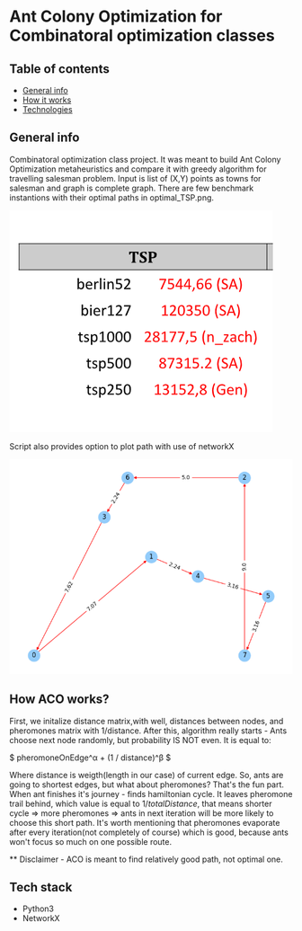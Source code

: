 # Ant Colony Optimization for Combinatoral optimization classes

## Table of contents
* [General info](#General-info)
* [How it works](#How-it-works)
* [Technologies](#technologies)


## General info
Combinatoral optimization class project. It was meant to build Ant Colony Optimization metaheuristics and compare it with greedy algorithm for travelling salesman problem.
Input is list of (X,Y) points as towns for salesman and graph is complete graph.
There are few benchmark instantions with their optimal paths in optimal_TSP.png.

!["Optimal Path distances"](./readmeresources/optimal_TSP.png)

Script also provides option to plot path with use of networkX 

![Alt text](./readmeresources/Figure_1.png "Plot")

## How ACO works?
First, we initalize distance matrix,with well, distances between nodes, and pheromones matrix with 1/distance.
After this, algorithm really starts - Ants choose next node randomly, but probability IS NOT even. It is equal to:

$ pheromoneOnEdge^α + (1 / distance)^β $

Where distance is weigth(length in our case) of current edge. So, ants are going to shortest edges, but what about pheromones? That's the fun part.
When ant finishes it's journey - finds hamiltonian cycle. It leaves pheromone trail behind, which value is equal to $1/totalDistance$, that means shorter cycle => more pheromones => ants in next iteration will be more likely to choose this short path. It's worth mentioning that pheromones evaporate after every iteration(not completely of course) which is good, because ants won't focus so much on one possible route.

** Disclaimer - ACO is meant to find relatively good path, not optimal one.




## Tech stack
- Python3
- NetworkX









